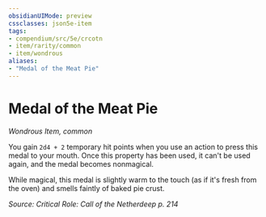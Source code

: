 ```yaml
---
obsidianUIMode: preview
cssclasses: json5e-item
tags:
- compendium/src/5e/crcotn
- item/rarity/common
- item/wondrous
aliases: 
- "Medal of the Meat Pie"
---
```

# Medal of the Meat Pie
*Wondrous Item, common*  


You gain `2d4 + 2` temporary hit points when you use an action to press this medal to your mouth. Once this property has been used, it can't be used again, and the medal becomes nonmagical.

While magical, this medal is slightly warm to the touch (as if it's fresh from the oven) and smells faintly of baked pie crust.

*Source: Critical Role: Call of the Netherdeep p. 214*